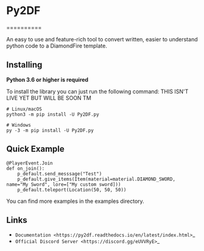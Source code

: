 # Py2DF
==========

An easy to use and feature-rich tool to convert written, easier to understand python code to a DiamondFire template.

Installing
----------

**Python 3.6 or higher is required**

To install the library you can just run the following command:   THIS ISN'T LIVE YET BUT WILL BE SOON TM


    # Linux/macOS
    python3 -m pip install -U Py2DF.py

    # Windows
    py -3 -m pip install -U Py2DF.py


Quick Example
--------------

    @PlayerEvent.Join
    def on_join():
        p_default.send_messsage("Test")
        p_default.give_items(Item(material=material.DIAMOND_SWORD, name="My Sword", lore=["My custom sword]))
        p_default.teleport(Location(50, 50, 50))
        

You can find more examples in the examples directory.

Links
------

- `Documentation <https://py2df.readthedocs.io/en/latest/index.html>`_
- `Official Discord Server <https://discord.gg/eUVVRyE>`_
